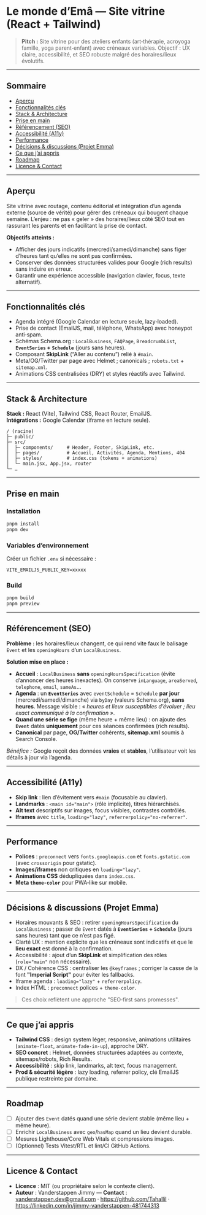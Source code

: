 # Le monde d’Emâ — Site vitrine (React + Tailwind)

> **Pitch :** Site vitrine pour des ateliers enfants (art‑thérapie, acroyoga famille, yoga parent‑enfant) avec créneaux variables. Objectif : UX claire, accessibilité, et SEO robuste malgré des horaires/lieux évolutifs.

---

## Sommaire
- [Aperçu](#aperçu)
- [Fonctionnalités clés](#fonctionnalités-clés)
- [Stack & Architecture](#stack--architecture)
- [Prise en main](#prise-en-main)
- [Référencement (SEO)](#référencement-seo)
- [Accessibilité (A11y)](#accessibilité-a11y)
- [Performance](#performance)
- [Décisions & discussions (Projet Emma)](#décisions--discussions-projet-emma)
- [Ce que j’ai appris](#ce-que-jai-appris)
- [Roadmap](#roadmap)
- [Licence & Contact](#licence--contact)

---

## Aperçu
Site vitrine avec routage, contenu éditorial et intégration d’un agenda externe (source de vérité) pour gérer des créneaux qui bougent chaque semaine. L’enjeu : ne pas « geler » des horaires/lieux côté SEO tout en rassurant les parents et en facilitant la prise de contact.

**Objectifs atteints :**
- Afficher des jours indicatifs (mercredi/samedi/dimanche) sans figer d’heures tant qu’elles ne sont pas confirmées.
- Conserver des données structurées valides pour Google (rich results) sans induire en erreur.
- Garantir une expérience accessible (navigation clavier, focus, texte alternatif).

---

## Fonctionnalités clés
- Agenda intégré (Google Calendar en lecture seule, lazy‑loaded).
- Prise de contact (EmailJS, mail, téléphone, WhatsApp) avec honeypot anti‑spam.
- Schémas Schema.org : `LocalBusiness`, `FAQPage`, `BreadcrumbList`, **`EventSeries` + `Schedule`** (jours sans heures).
- Composant **SkipLink** (“Aller au contenu”) relié à `#main`.
- Meta/OG/Twitter par page avec Helmet ; canonicals ; `robots.txt` + `sitemap.xml`.
- Animations CSS centralisées (DRY) et styles réactifs avec Tailwind.

---

## Stack & Architecture
**Stack :** React (Vite), Tailwind CSS, React Router, EmailJS.  
**Intégrations :** Google Calendar (iframe en lecture seule).

```
/ (racine)
├─ public/
├─ src/
│  ├─ components/     # Header, Footer, SkipLink, etc.
│  ├─ pages/          # Accueil, Activités, Agenda, Mentions, 404
│  ├─ styles/         # index.css (tokens + animations)
│  └─ main.jsx, App.jsx, router
└─ …
```

---

## Prise en main

### Installation
```bash
pnpm install
pnpm dev
```

### Variables d’environnement
Créer un fichier `.env` si nécessaire :
```
VITE_EMAILJS_PUBLIC_KEY=xxxxx
```

### Build
```bash
pnpm build
pnpm preview
```

---

## Référencement (SEO)

**Problème :** les horaires/lieux changent, ce qui rend vite faux le balisage `Event` et les `openingHours` d’un `LocalBusiness`.

**Solution mise en place :**
- **Accueil** : `LocalBusiness` **sans** `openingHoursSpecification` (évite d’annoncer des heures inexactes). On conserve `inLanguage`, `areaServed`, `telephone`, `email`, `sameAs`…
- **Agenda** : un **`EventSeries`** avec `eventSchedule` = `Schedule` **par jour** (mercredi/samedi/dimanche) via `byDay` (valeurs Schema.org), **sans heures**. Message visible : *« heures et lieux susceptibles d’évoluer ; lieu exact communiqué à la confirmation »*.
- **Quand une série se fige** (même heure + même lieu) : on ajoute des **`Event`** datés **uniquement** pour ces séances confirmées (rich results).
- **Canonical** par page, **OG/Twitter** cohérents, **sitemap.xml** soumis à Search Console.

*Bénéfice :* Google reçoit des données **vraies** et **stables**, l’utilisateur voit les détails à jour via l’agenda.

---

## Accessibilité (A11y)
- **Skip link** : lien d’évitement vers `#main` (focusable au clavier).
- **Landmarks** : `<main id="main">` (rôle implicite), titres hiérarchisés.
- **Alt text** descriptifs sur images, focus visibles, contrastes contrôlés.
- **Iframes** avec `title`, `loading="lazy"`, `referrerpolicy="no-referrer"`.

---

## Performance
- **Polices** : `preconnect` vers `fonts.googleapis.com` et `fonts.gstatic.com` (avec `crossorigin` pour gstatic).
- **Images/iframes** non critiques en `loading="lazy"`.
- **Animations CSS** dédupliquées dans `index.css`.
- **Meta `theme-color`** pour PWA‑like sur mobile.

---

## Décisions & discussions (Projet Emma)
- Horaires mouvants & SEO : retirer `openingHoursSpecification` du `LocalBusiness` ; passer de `Event` datés à **`EventSeries` + `Schedule`** (jours sans heures) tant que ce n’est pas figé.
- Clarté UX : mention explicite que les créneaux sont indicatifs et que le **lieu exact** est donné à la confirmation.
- Accessibilité : ajout d’un **SkipLink** et simplification des rôles (`role="main"` non nécessaire).
- DX / Cohérence CSS : centraliser les `@keyframes` ; corriger la casse de la font **"Imperial Script"** pour éviter les fallbacks.
- Iframe agenda : `loading="lazy"` + `referrerpolicy`.
- Index HTML : `preconnect` polices + `theme-color`.

> Ces choix reflètent une approche "SEO‑first sans promesses".

---

## Ce que j’ai appris
- **Tailwind CSS** : design system léger, responsive, animations utilitaires (`animate-float`, `animate-fade-in-up`), approche DRY.
- **SEO concret** : Helmet, données structurées adaptées au contexte, sitemaps/robots, Rich Results.
- **Accessibilité** : skip link, landmarks, alt text, focus management.
- **Prod & sécurité légère** : lazy loading, referrer policy, clé EmailJS publique restreinte par domaine.

---

## Roadmap
- [ ] Ajouter des `Event` datés quand une série devient stable (même lieu + même heure).
- [ ] Enrichir `LocalBusiness` avec `geo`/`hasMap` quand un lieu devient durable.
- [ ] Mesures Lighthouse/Core Web Vitals et compressions images.
- [ ] (Optionnel) Tests Vitest/RTL et lint/CI GitHub Actions.

---

## Licence & Contact
- **Licence** : MIT (ou propriétaire selon le contexte client).
- **Auteur** : Vanderstappen Jimmy — **Contact** : vanderstappen.dev@gmail.com · https://github.com/Tahallil · https://linkedin.com/in/jimmy-vanderstappen-481744313
